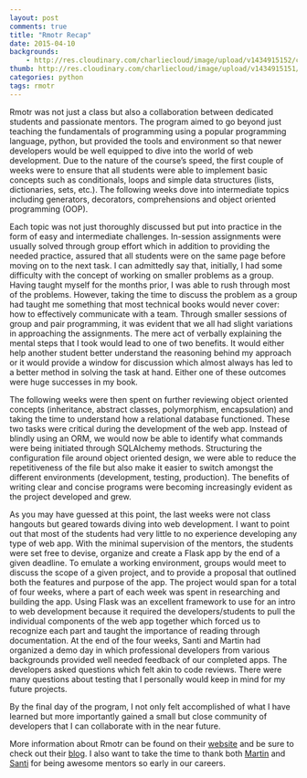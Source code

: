 ```yaml
---
layout: post
comments: true
title: "Rmotr Recap"
date: 2015-04-10
backgrounds:
    - http://res.cloudinary.com/charliecloud/image/upload/v1434915152/charblog/rmotr_recap.bg.jpg
thumb: http://res.cloudinary.com/charliecloud/image/upload/v1434915151/charblog/rmotr_recap_thumb.jpg
categories: python
tags: rmotr
---
```


Rmotr was not just a class but also a collaboration between dedicated students and passionate mentors. The
program aimed to go beyond just teaching the fundamentals of programming using a popular programming
language, python, but provided the tools and environment so that newer developers would be well equipped to
dive into the world of web development. Due to the nature of the course’s speed, the first couple of weeks
were to ensure that all students were able to implement basic concepts such as conditionals, loops and simple
data structures (lists, dictionaries, sets, etc.). The following weeks dove into intermediate topics
including generators, decorators, comprehensions and object oriented programming (OOP).

Each topic was not just thoroughly discussed but put into practice in the form of easy and intermediate challenges.
In-session assignments were usually solved through group effort which in addition to providing the needed practice,
assured that all students were on the same page before moving on to the next task. I can admittedly say
that, initially, I had some difficulty with the concept of working on smaller problems as a group. Having
taught myself for the months prior, I was able to rush through most of the problems. However, taking the time
to discuss the problem as a group had taught me something that most technical books would never cover: how
to effectively communicate with a team. Through smaller sessions of group and pair programming, it was
evident that we all had slight variations in approaching the assignments. The mere act of verbally explaining the
mental steps that I took would lead to one of two benefits. It would either help another student better understand the
reasoning behind my approach or it would provide a window for discussion which almost always has led to a
better method in solving the task at hand. Either one of these outcomes were huge successes in my book.

The following weeks were then spent on further reviewing object oriented concepts (inheritance, abstract
classes, polymorphism, encapsulation) and taking the time to understand how a relational database
functioned. These two tasks were critical during the development of the web app. Instead of blindly using
an ORM, we would now be able to identify what commands were being initiated through SQLAlchemy methods.
Structuring the configuration file around object oriented design, we were able to reduce the repetitiveness
of the file but also make it easier to switch amongst the different environments (development, testing,
production). The benefits of writing clear and concise programs were becoming increasingly evident as the
project developed and grew.

As you may have guessed at this point, the last weeks were not class hangouts but geared towards diving
into web development. I want to point out that most of the students had very little to no experience
developing any type of web app. With the minimal supervision of the mentors, the students were set free to
devise, organize and create a Flask app by the end of a given deadline. To emulate a working environment,
groups would meet to discuss the scope of a given project, and to provide a proposal that outlined both the
features and purpose of the app. The project would span for a total of four weeks, where a part of each
week was spent in researching and building the app. Using Flask was an excellent framework to use for an
intro to web development because it required the developers/students to pull the individual components of the
web app together which forced us to recognize each part and taught the importance of reading through
documentation. At the end of the four weeks, Santi and Martin had organized a demo day in which professional
developers from various backgrounds provided well needed feedback of our completed apps. The developers
asked questions which felt akin to code reviews. There were many questions about testing that I personally
would keep in mind for my future projects.

By the final day of the program, I not only felt accomplished of what I have learned but more importantly
gained a small but close community of developers that I can collaborate with in the near future.

More information about Rmotr can be found on their [website](http://rmotr.com/) and be sure to check out
their [blog](http://blog.rmotr.com/). I also want to take the time to thank both [Martin](https://github.com/martinzugnoni)
and [Santi](https://github.com/santiagobasulto) for being awesome mentors so early in our careers.
